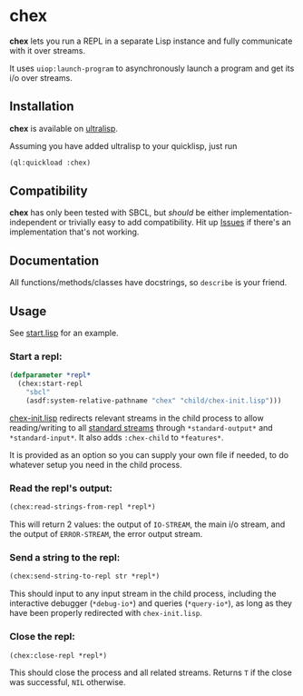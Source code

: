 # chex

**chex** lets you run a REPL in a separate Lisp instance and fully
communicate with it over streams.

It uses `uiop:launch-program` to asynchronously launch a program and get its
i/o over streams.

## Installation

**chex** is available on [ultralisp](https://ultralisp.org/). 

Assuming you have added ultralisp to your quicklisp, just run
```lisp
(ql:quickload :chex)
```

## Compatibility

**chex** has only been tested with SBCL, but *should* be either
implementation-independent or trivially easy to add compatibility. Hit up 
[Issues](https://github.com/oliverdelancey/chex/issues) if there's an 
implementation that's not working.

## Documentation

All functions/methods/classes have docstrings, so `describe` is your friend.

## Usage

See [start.lisp](start.lisp) for an example.

### Start a repl:
```lisp
(defparameter *repl* 
  (chex:start-repl 
    "sbcl" 
    (asdf:system-relative-pathname "chex" "child/chex-init.lisp")))
```
[chex-init.lisp](child/chex-init.lisp) redirects relevant streams in the child 
process to allow reading/writing to all [standard streams](https://www.cs.cmu.edu/Groups/AI/html/cltl/clm/node183.html#SECTION002510000000000000000) 
through `*standard-output*` and `*standard-input*`. It also adds `:chex-child` 
to `*features*`.

It is provided as an option so you can supply your own file if needed, to do
whatever setup you need in the child process.

### Read the repl's output:
```lisp
(chex:read-strings-from-repl *repl*)
```
This will return 2 values: the output of `IO-STREAM`, the main i/o stream, and 
the output of `ERROR-STREAM`, the error output stream.

### Send a string to the repl:
```lisp
(chex:send-string-to-repl str *repl*)
``` 
This should input to any input stream in the child process, including the 
interactive debugger (`*debug-io*`) and queries (`*query-io*`), as long as they
have been properly redirected with `chex-init.lisp`.

### Close the repl:
```lisp
(chex:close-repl *repl*)
```
This should close the process and all related streams. Returns `T` if the close
was successful, `NIL` otherwise.
